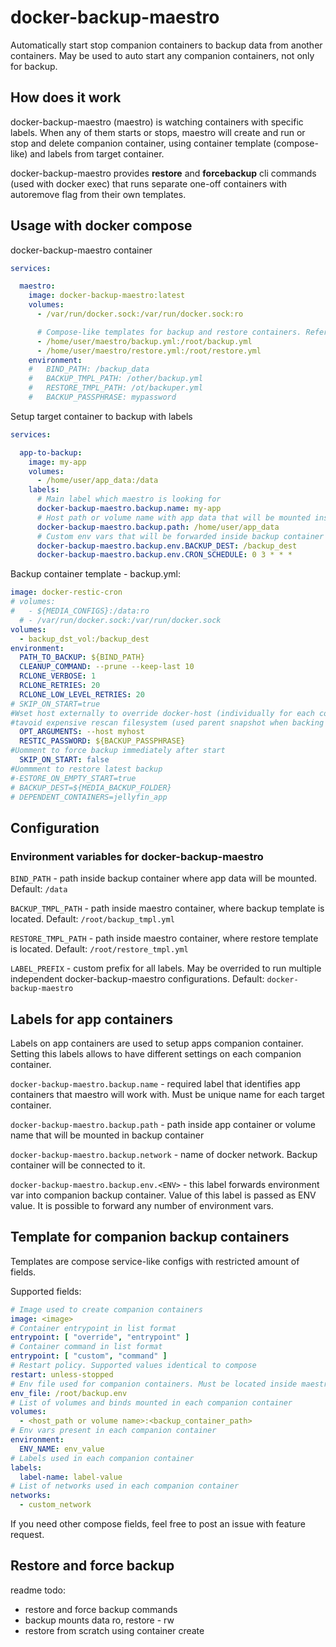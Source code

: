 # docker-backup-maestro

Automatically start stop companion containers to backup data from another containers. May be used to auto start any companion containers, not only for backup.

## How does it work

docker-backup-maestro (maestro) is watching containers with specific labels. When any of them starts or stops, maestro will create and run or stop and delete companion container, using container template (compose-like) and labels from target container.

docker-backup-maestro provides **restore** and **forcebackup** cli commands (used with docker exec) that runs separate one-off containers with autoremove flag from their own templates.

## Usage with docker compose

docker-backup-maestro container

```yml
services:

  maestro:
    image: docker-backup-maestro:latest
    volumes:
      - /var/run/docker.sock:/var/run/docker.sock:ro

      # Compose-like templates for backup and restore containers. Reference below
      - /home/user/maestro/backup.yml:/root/backup.yml
      - /home/user/maestro/restore.yml:/root/restore.yml
    environment:
    #   BIND_PATH: /backup_data
    #   BACKUP_TMPL_PATH: /other/backup.yml
    #   RESTORE_TMPL_PATH: /ot/backuper.yml
    #   BACKUP_PASSPHRASE: mypassword
```

Setup target container to backup with labels

```yml
services:

  app-to-backup:
    image: my-app
    volumes:
      - /home/user/app_data:/data
    labels:
      # Main label which maestro is looking for
      docker-backup-maestro.backup.name: my-app
      # Host path or volume name with app data that will be mounted inside backup container
      docker-backup-maestro.backup.path: /home/user/app_data
      # Custom env vars that will be forwarded inside backup container
      docker-backup-maestro.backup.env.BACKUP_DEST: /backup_dest
      docker-backup-maestro.backup.env.CRON_SCHEDULE: 0 3 * * *
```

Backup container template - backup.yml:

```yml
image: docker-restic-cron
# volumes:
#   - ${MEDIA_CONFIGS}:/data:ro
  # - /var/run/docker.sock:/var/run/docker.sock
volumes:
  - backup_dst_vol:/backup_dest
environment:
  PATH_TO_BACKUP: ${BIND_PATH}
  CLEANUP_COMMAND: --prune --keep-last 10
  RCLONE_VERBOSE: 1
  RCLONE_RETRIES: 20
  RCLONE_LOW_LEVEL_RETRIES: 20
# SKIP_ON_START=true
#Wset host externally to override docker-host (individually for each container) default value for backup container
#tavoid expensive rescan filesystem (used parent snapshot when backing up: used last snapshot with same host)
  OPT_ARGUMENTS: --host myhost
  RESTIC_PASSWORD: ${BACKUP_PASSPHRASE}
#Uomment to force backup immediately after start
  SKIP_ON_START: false
#Uommment to restore latest backup
#-ESTORE_ON_EMPTY_START=true
# BACKUP_DEST=${MEDIA_BACKUP_FOLDER}
# DEPENDENT_CONTAINERS=jellyfin_app
```

## Configuration

### Environment variables for docker-backup-maestro

`BIND_PATH` - path inside backup container where app data will be mounted. Default: `/data`

`BACKUP_TMPL_PATH` - path inside maestro container, where backup template is located. Default: `/root/backup_tmpl.yml`

`RESTORE_TMPL_PATH` - path inside maestro container, where restore template is located. Default: `/root/restore_tmpl.yml`

`LABEL_PREFIX` - custom prefix for all labels. May be overrided to run multiple independent docker-backup-maestro configurations. Default: `docker-backup-maestro`

## Labels for app containers

Labels on app containers are used to setup apps companion container. Setting this labels allows to have different settings on each companion container.

`docker-backup-maestro.backup.name` - required label that identifies app containers that maestro will work with. Must be unique name for each target container.

`docker-backup-maestro.backup.path` - path inside app container or volume name that will be mounted in backup container

`docker-backup-maestro.backup.network` - name of docker network. Backup container will be connected to it.

`docker-backup-maestro.backup.env.<ENV>` - this label forwards <ENV> environment var into companion backup container. Value of this label is passed as ENV value. It is possible to forward any number of environment vars.

## Template for companion backup containers

Templates are compose service-like configs with restricted amount of fields.

Supported fields: 

```yml
# Image used to create companion containers
image: <image>
# Container entrypoint in list format
entrypoint: [ "override", "entrypoint" ]
# Container command in list format
entrypoint: [ "custom", "command" ]
# Restart policy. Supported values identical to compose
restart: unless-stopped
# Env file used for companion containers. Must be located inside maestro container (mounted from host)!
env_file: /root/backup.env
# List of volumes and binds mounted in each companion container
volumes:
  - <host_path or volume name>:<backup_container_path>
# Env vars present in each companion container
environment:
  ENV_NAME: env_value
# Labels used in each companion container
labels:
  label-name: label-value
# List of networks used in each companion container
networks:
  - custom_network
```

If you need other compose fields, feel free to post an issue with feature request.

## Restore and force backup

readme todo:
- restore and force backup commands
- backup mounts data ro, restore - rw
- restore from scratch using container create
